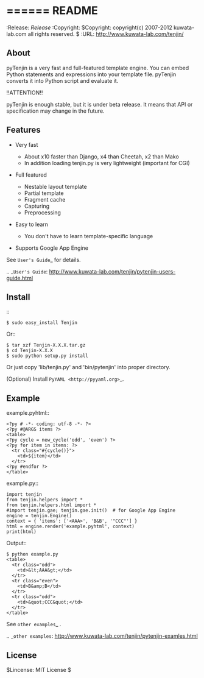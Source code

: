 ======
README
======

:Release:	$Release$
:Copyright:	$Copyright: copyright(c) 2007-2012 kuwata-lab.com all rights reserved. $
:URL:		http://www.kuwata-lab.com/tenjin/


About
-----

pyTenjin is a very fast and full-featured template engine.
You can embed Python statements and expressions into your template file.
pyTenjin converts it into Python script and evaluate it.

!!ATTENTION!!

pyTenjin is enough stable, but it is under beta release.
It means that API or specification may change in the future.


Features
--------

* Very fast

  - About x10 faster than Django, x4 than Cheetah, x2 than Mako
  - In addition loading tenjin.py is very lightweight (important for CGI)

* Full featured

  - Nestable layout template
  - Partial template
  - Fragment cache
  - Capturing
  - Preprocessing

* Easy to learn

  - You don't have to learn template-specific language

* Supports Google App Engine


See `User's Guide`_ for details.

.. _`User's Guide`:  http://www.kuwata-lab.com/tenjin/pytenjin-users-guide.html


Install
-------

::

    $ sudo easy_install Tenjin

Or::

    $ tar xzf Tenjin-X.X.X.tar.gz
    $ cd Tenjin-X.X.X
    $ sudo python setup.py install

Or just copy 'lib/tenjin.py' and 'bin/pytenjin' into proper directory.

(Optional) Install `PyYAML <http://pyyaml.org>`_.


Example
-------

example.pyhtml::

    <?py # -*- coding: utf-8 -*- ?>
    <?py #@ARGS items ?>
    <table>
    <?py cycle = new_cycle('odd', 'even') ?>
    <?py for item in items: ?>
      <tr class="#{cycle()}">
        <td>${item}</td>
      </tr>
    <?py #endfor ?>
    </table>

example.py::

    import tenjin
    from tenjin.helpers import *
    from tenjin.helpers.html import *
    #import tenjin.gae; tenjin.gae.init()  # for Google App Engine
    engine = tenjin.Engine()
    context = { 'items': ['<AAA>', 'B&B', '"CCC"'] }
    html = engine.render('example.pyhtml', context)
    print(html)

Output::

    $ python example.py
    <table>
      <tr class="odd">
        <td>&lt;AAA&gt;</td>
      </tr>
      <tr class="even">
        <td>B&amp;B</td>
      </tr>
      <tr class="odd">
        <td>&quot;CCC&quot;</td>
      </tr>
    </table>


See `other examples`_ .

.. _`other examples`: http://www.kuwata-lab.com/tenjin/pytenjin-examles.html


License
-------

$Lincense: MIT License $
